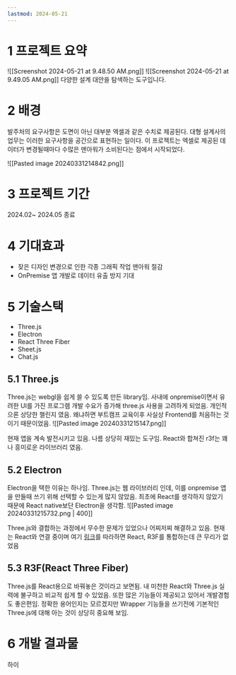 ```yaml
---
lastmod: 2024-05-21
---
```

# 1 프로젝트 요약
![[Screenshot 2024-05-21 at 9.48.50 AM.png]]
![[Screenshot 2024-05-21 at 9.49.05 AM.png]]
다양한 설계 대안을 탐색하는 도구입니다.

# 2 배경
발주처의 요구사항은 도면이 아닌 대부분 엑셀과 같은 수치로 제공된다. 대형 설계사의 업무는 이러한 요구사항을 공간으로 표현하는 일이다. 이 프로젝트는 엑셀로 제공된 데이터가 변경될때마다 수많은 맨아워가 소비된다는 점에서 시작되었다. 


![[Pasted image 20240331214842.png]]
# 3 프로젝트 기간
2024.02~ 2024.05 종료

# 4 기대효과
- 잦은 디자인 변경으로 인한 각종 그래픽 작업 맨아워 절감
- OnPremise 앱 개발로 데이터 유출 방지 기대

# 5 기술스택
- Three.js
- Electron
- React Three Fiber
- Sheet.js
- Chat.js

## 5.1 Three.js
Three.js는 webgl을 쉽게 쓸 수 있도록 만든 library임. 사내에 onpremise이면서 유려한 UI를 가진 프로그램 개발 수요가 증가해 three.js 사용을 고려하게 되었음. 개인적으론 상당한 챌린지 였음. 왜냐하면 부트캠프 교육이후 사실상 Frontend를 처음하는 것이기 때문이었음.
![[Pasted image 20240331215147.png]]

현재 앱을 계속 발전시키고 있음. 나름 상당히 재밌는 도구임.  React와 합쳐진 r3f는 꽤나 흥미로운 라이브러리 였음.


## 5.2 Electron
Electron을 택한 이유는 하나임. Three.js는 웹 라이브러리 인데, 이를 onpremise 앱을 만들때 쓰기 위해 선택할 수 있는게 많지 않았음. 최초에 React를 생각하지 않았기 때문에 React native보단 Electron을 생각함. 
![[Pasted image 20240331215732.png | 400]]

Three.js와 결합하는 과정에서 무수한 문제가 있었으나 어찌저찌 해결하고 있음. 현재는 React와 연결 중이며 여기 [링크](https://www.electronforge.io/guides/framework-integration/react)를 따라하면 React, R3F를 통합하는데 큰 무리가 없었음

## 5.3 R3F(React Three Fiber)
Three.js를 React용으로 바꿔놓은 것이라고 보면됨. 내 미천한 React와 Three.js 실력에 불구하고 비교적 쉽게 할 수 있었음. 또한 많은 기능들이 제공되고 있어서 개발경험도 좋은편임. 정확한 용어인지는 모르겠지만 Wrapper 기능들을 쓰기전에 기본적인 Three.js에 대해 아는 것이 상당히 중요해 보임.

# 6 개발 결과물


하이